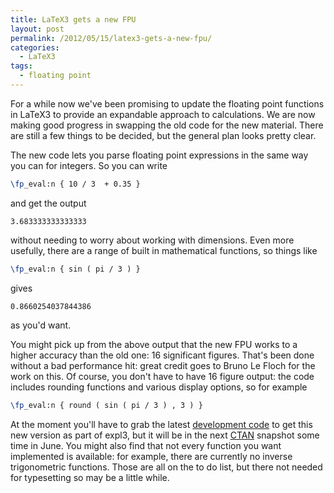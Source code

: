 ```yaml
---
title: LaTeX3 gets a new FPU
layout: post
permalink: /2012/05/15/latex3-gets-a-new-fpu/
categories:
  - LaTeX3
tags:
  - floating point
---
```

For a while now we've been promising to update the floating point functions in LaTeX3 to provide an expandable approach to calculations. We are now making good progress in swapping the old code for the new material. There are still a few things to be decided, but the general plan looks pretty clear.

The new code lets you parse floating point expressions in the same way you can for integers. So you can write

```latex
\fp_eval:n { 10 / 3  + 0.35 }
```

and get the output

```
3.683333333333333
```

without needing to worry about working with dimensions. Even more usefully, there are a range of built in mathematical functions, so things like

```latex
\fp_eval:n { sin ( pi / 3 ) }
```

gives

```
0.8660254037844386
```

as you'd want.

You might pick up from the above output that the new FPU works to a higher accuracy than the old one: 16 significant figures. That's been done without a bad performance hit: great credit goes to Bruno Le Floch for the work on this. Of course, you don't have to have 16 figure output: the code includes rounding functions and various display options, so for example

```latex
\fp_eval:n { round ( sin ( pi / 3 ) , 3 ) }
```

At the moment you'll have to grab the latest [development code](https://github.com/latex3/svn-mirror) to get this new version as part of expl3, but it will be in the next [CTAN](https://www.ctan.org) snapshot some time in June. You might also find that not every function you want implemented is available: for example, there are currently no inverse trigonometric functions. Those are all on the to do list, but there not needed for typesetting so may be a little while.
